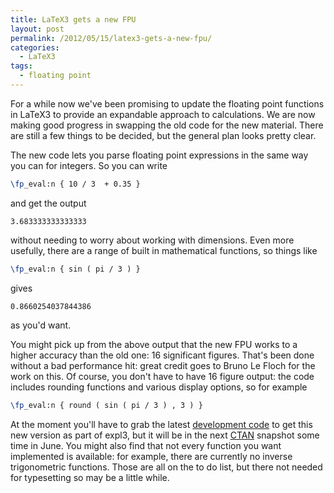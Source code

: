 ```yaml
---
title: LaTeX3 gets a new FPU
layout: post
permalink: /2012/05/15/latex3-gets-a-new-fpu/
categories:
  - LaTeX3
tags:
  - floating point
---
```

For a while now we've been promising to update the floating point functions in LaTeX3 to provide an expandable approach to calculations. We are now making good progress in swapping the old code for the new material. There are still a few things to be decided, but the general plan looks pretty clear.

The new code lets you parse floating point expressions in the same way you can for integers. So you can write

```latex
\fp_eval:n { 10 / 3  + 0.35 }
```

and get the output

```
3.683333333333333
```

without needing to worry about working with dimensions. Even more usefully, there are a range of built in mathematical functions, so things like

```latex
\fp_eval:n { sin ( pi / 3 ) }
```

gives

```
0.8660254037844386
```

as you'd want.

You might pick up from the above output that the new FPU works to a higher accuracy than the old one: 16 significant figures. That's been done without a bad performance hit: great credit goes to Bruno Le Floch for the work on this. Of course, you don't have to have 16 figure output: the code includes rounding functions and various display options, so for example

```latex
\fp_eval:n { round ( sin ( pi / 3 ) , 3 ) }
```

At the moment you'll have to grab the latest [development code](https://github.com/latex3/svn-mirror) to get this new version as part of expl3, but it will be in the next [CTAN](https://www.ctan.org) snapshot some time in June. You might also find that not every function you want implemented is available: for example, there are currently no inverse trigonometric functions. Those are all on the to do list, but there not needed for typesetting so may be a little while.
